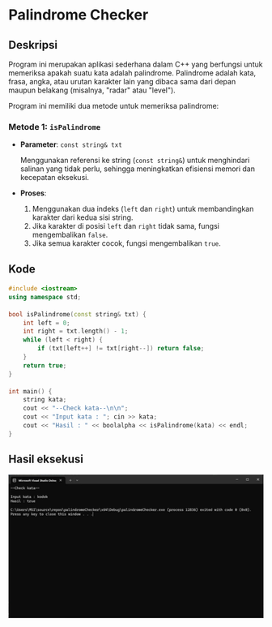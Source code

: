 
# Palindrome Checker

## Deskripsi

Program ini merupakan aplikasi sederhana dalam C++ yang berfungsi untuk memeriksa apakah suatu kata adalah palindrome. Palindrome adalah kata, frasa, angka, atau urutan karakter lain yang dibaca sama dari depan maupun belakang (misalnya, "radar" atau "level").

Program ini memiliki dua metode untuk memeriksa palindrome:

### Metode 1: `isPalindrome`

- **Parameter**: `const string& txt`

  Menggunakan referensi ke string (`const string&`) untuk menghindari salinan yang tidak perlu, sehingga meningkatkan efisiensi memori dan kecepatan eksekusi.

- **Proses**:
  1. Menggunakan dua indeks (`left` dan `right`) untuk membandingkan karakter dari kedua sisi string.
  2. Jika karakter di posisi `left` dan `right` tidak sama, fungsi mengembalikan `false`.
  3. Jika semua karakter cocok, fungsi mengembalikan `true`.

## Kode

```cpp
#include <iostream>
using namespace std;

bool isPalindrome(const string& txt) {
	int left = 0;
	int right = txt.length() - 1;
	while (left < right) {
		if (txt[left++] != txt[right--]) return false;
	}
	return true;
}

int main() {
	string kata;
	cout << "--Check kata--\n\n";
	cout << "Input kata : "; cin >> kata;
	cout << "Hasil : " << boolalpha << isPalindrome(kata) << endl;
}
```

## Hasil eksekusi
![Gambar Contoh](hasilEksekusi.jpg)


